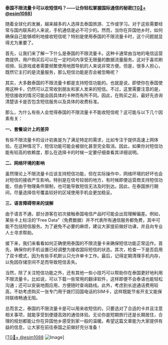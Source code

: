 **泰国不限流量卡可以收短信吗？——让你轻松掌握国际通信的秘密[[TG💪+ @esim1088](https://t.me/s/esim1088)]**

随着全球化的发展，越来越多的人选择去泰国旅游、工作或学习。对于这些需要经常与国内联系的人来说，手机通信是必不可少的。然而，当你在异国他乡时，如何确保自己能够顺利地接收短信呢？特别是使用泰国的不限流量卡时，这个问题就显得尤为重要了。

首先，让我们来了解一下什么是泰国的不限流量卡。这种卡通常由当地的电信运营商提供，用户购买后可以在一定时间内享受无限量的数据流量服务。这对于喜欢刷视频、玩游戏或者需要频繁使用地图导航的人来说非常方便。但是，很多人担心，既然它主打的是流量服务，那么短信功能是否会被忽略呢？

其实，大多数泰国的不限流量卡都是支持短信功能的。也就是说，即使你在泰国使用这种卡，仍然可以正常收到朋友和家人发来的短信。不过，这里需要注意的是，短信接收的情况可能会因具体的卡种而有所不同。因此，在购买之前，最好先咨询清楚该卡是否包含短信服务以及具体的收费标准。

那么，为什么有些人会觉得泰国的不限流量卡不能收短信呢？这可能与以下几个因素有关：

**一、套餐设计上的差异**

有些不限流量卡的设计初衷是为了满足特定的需求，比如专注于提供高速上网体验。在这种情况下，短信功能可能会被弱化甚至完全取消。因此，如果你对短信功能有较高的依赖度，那么在选择卡的时候一定要仔细查看其详细说明。

**二、网络环境的影响**

虽然理论上不限流量卡应该支持短信功能，但在实际操作中，网络环境的好坏也会对短信的接收产生影响。特别是在信号较弱的地方，有时候即便运营商支持短信功能，但由于物理条件限制，也可能导致短信无法及时到达。因此，在泰国旅行期间，尽量选择信号覆盖较好的区域使用手机会更加稳妥。

**三、语言障碍带来的误解**

由于语言不通，部分游客在初次接触泰国电信产品时可能会出现理解偏差。例如，某些卡上标注的“Free Data”（免费数据）并不代表所有通信服务都免费，其中可能不包括短信服务。为了避免不必要的麻烦，建议大家提前做好功课，并且向专业人士寻求帮助。

接下来，我们来看看如何正确使用泰国的不限流量卡来确保短信功能正常运作。首先，确保你的手机设置已经调整为接收国际短信的状态。其次，检查一下是否启用了双卡模式，因为有些手机默认只允许单卡工作。最后，记得定期清理手机内存，以免因存储空间不足而导致短信丢失。

当然，除了关注短信功能之外，还有其他一些小技巧可以帮助你在泰国更好地利用不限流量卡。比如说，可以下载一些常用的翻译软件，这样即便不会泰语也能轻松沟通；还可以安装地图应用，方便随时查询路线。此外，考虑到长途通话费用较高，不妨考虑购买一张专门用于拨打回国电话的SIM卡，这样既能节省开支又能保持联络畅通无阻。

总而言之，泰国的不限流量卡是可以用来收短信的，只要选对了合适的卡并且注意相关事项，就能享受到便捷高效的通信体验。无论你是短期旅行还是长期居住，合理的规划都能让你在异国他乡感受到家一般的温暖。希望这篇文章能为大家提供有益的信息，让大家在前往泰国之前做好充分准备！

[[TG💪+ @esim1088](https://t.me/s/esim1088) ![Image](https://i.postimg.cc/4NQfJmqS/Snipaste-2025-05-13-00-14-12.png)]